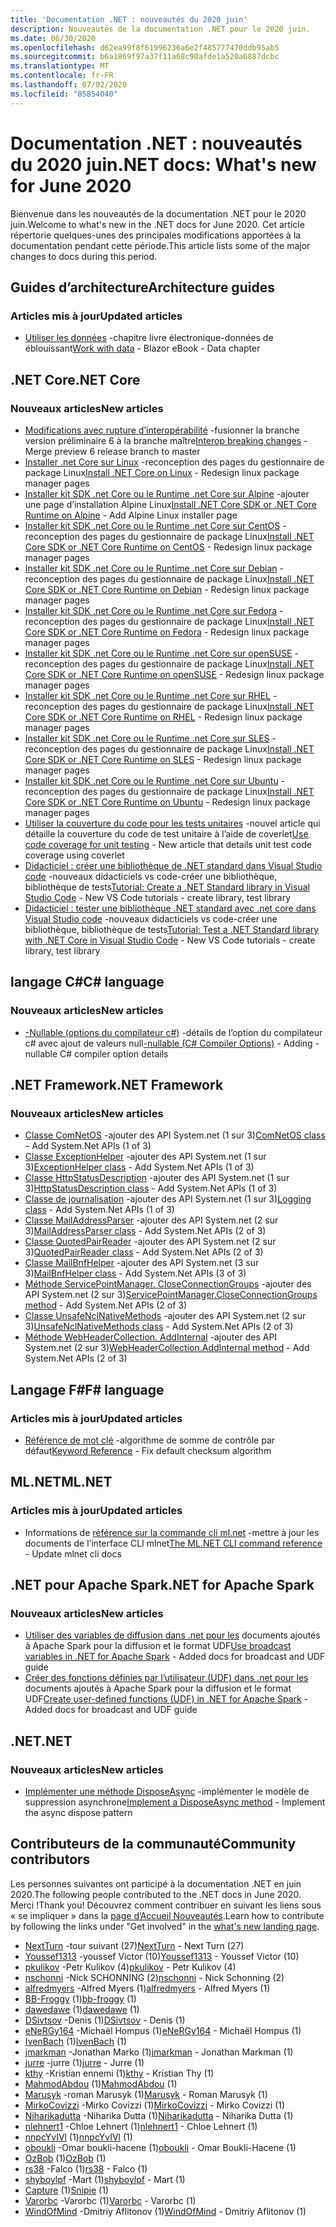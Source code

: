 ```yaml
---
title: 'Documentation .NET : nouveautés du 2020 juin'
description: Nouveautés de la documentation .NET pour le 2020 juin.
ms.date: 06/30/2020
ms.openlocfilehash: d62ea99f8f61996236a6e2f485777470ddb95ab5
ms.sourcegitcommit: b6a1869f97a37f11a68c90afde1a520a6887dcbc
ms.translationtype: MT
ms.contentlocale: fr-FR
ms.lasthandoff: 07/02/2020
ms.locfileid: "85854040"
---
```

# <a name="net-docs-whats-new-for-june-2020"></a><span data-ttu-id="d6449-103">Documentation .NET : nouveautés du 2020 juin</span><span class="sxs-lookup"><span data-stu-id="d6449-103">.NET docs: What's new for June 2020</span></span>

<span data-ttu-id="d6449-104">Bienvenue dans les nouveautés de la documentation .NET pour le 2020 juin.</span><span class="sxs-lookup"><span data-stu-id="d6449-104">Welcome to what's new in the .NET docs for June 2020.</span></span> <span data-ttu-id="d6449-105">Cet article répertorie quelques-unes des principales modifications apportées à la documentation pendant cette période.</span><span class="sxs-lookup"><span data-stu-id="d6449-105">This article lists some of the major changes to docs during this period.</span></span>

## <a name="architecture-guides"></a><span data-ttu-id="d6449-106">Guides d’architecture</span><span class="sxs-lookup"><span data-stu-id="d6449-106">Architecture guides</span></span>

### <a name="updated-articles"></a><span data-ttu-id="d6449-107">Articles mis à jour</span><span class="sxs-lookup"><span data-stu-id="d6449-107">Updated articles</span></span>

- <span data-ttu-id="d6449-108">[Utiliser les données](/dotnet/architecture/blazor-for-web-forms-developers/data) -chapitre livre électronique-données de éblouissant</span><span class="sxs-lookup"><span data-stu-id="d6449-108">[Work with data](/dotnet/architecture/blazor-for-web-forms-developers/data) - Blazor eBook - Data chapter</span></span>

## <a name="net-core"></a><span data-ttu-id="d6449-109">.NET Core</span><span class="sxs-lookup"><span data-stu-id="d6449-109">.NET Core</span></span>

### <a name="new-articles"></a><span data-ttu-id="d6449-110">Nouveaux articles</span><span class="sxs-lookup"><span data-stu-id="d6449-110">New articles</span></span>

- <span data-ttu-id="d6449-111">[Modifications avec rupture d’interopérabilité](/dotnet/core/compatibility/interop) -fusionner la branche version préliminaire 6 à la branche maître</span><span class="sxs-lookup"><span data-stu-id="d6449-111">[Interop breaking changes](/dotnet/core/compatibility/interop) - Merge preview 6 release branch to master</span></span>
- <span data-ttu-id="d6449-112">[Installer .net Core sur Linux](/dotnet/core/install/linux) -reconception des pages du gestionnaire de package Linux</span><span class="sxs-lookup"><span data-stu-id="d6449-112">[Install .NET Core on Linux](/dotnet/core/install/linux) - Redesign linux package manager pages</span></span>
- <span data-ttu-id="d6449-113">[Installer kit SDK .net Core ou le Runtime .net Core sur Alpine](/dotnet/core/install/linux-alpine) -ajouter une page d’installation Alpine Linux</span><span class="sxs-lookup"><span data-stu-id="d6449-113">[Install .NET Core SDK or .NET Core Runtime on Alpine](/dotnet/core/install/linux-alpine) - Add Alpine Linux installer page</span></span>
- <span data-ttu-id="d6449-114">[Installer kit SDK .net Core ou le Runtime .net Core sur CentOS](/dotnet/core/install/linux-centos) -reconception des pages du gestionnaire de package Linux</span><span class="sxs-lookup"><span data-stu-id="d6449-114">[Install .NET Core SDK or .NET Core Runtime on CentOS](/dotnet/core/install/linux-centos) - Redesign linux package manager pages</span></span>
- <span data-ttu-id="d6449-115">[Installer kit SDK .net Core ou le Runtime .net Core sur Debian](/dotnet/core/install/linux-debian) -reconception des pages du gestionnaire de package Linux</span><span class="sxs-lookup"><span data-stu-id="d6449-115">[Install .NET Core SDK or .NET Core Runtime on Debian](/dotnet/core/install/linux-debian) - Redesign linux package manager pages</span></span>
- <span data-ttu-id="d6449-116">[Installer kit SDK .net Core ou le Runtime .net Core sur Fedora](/dotnet/core/install/linux-fedora) -reconception des pages du gestionnaire de package Linux</span><span class="sxs-lookup"><span data-stu-id="d6449-116">[Install .NET Core SDK or .NET Core Runtime on Fedora](/dotnet/core/install/linux-fedora) - Redesign linux package manager pages</span></span>
- <span data-ttu-id="d6449-117">[Installer kit SDK .net Core ou le Runtime .net Core sur openSUSE](/dotnet/core/install/linux-opensuse) -reconception des pages du gestionnaire de package Linux</span><span class="sxs-lookup"><span data-stu-id="d6449-117">[Install .NET Core SDK or .NET Core Runtime on openSUSE](/dotnet/core/install/linux-opensuse) - Redesign linux package manager pages</span></span>
- <span data-ttu-id="d6449-118">[Installer kit SDK .net Core ou le Runtime .net Core sur RHEL](/dotnet/core/install/linux-rhel) -reconception des pages du gestionnaire de package Linux</span><span class="sxs-lookup"><span data-stu-id="d6449-118">[Install .NET Core SDK or .NET Core Runtime on RHEL](/dotnet/core/install/linux-rhel) - Redesign linux package manager pages</span></span>
- <span data-ttu-id="d6449-119">[Installer kit SDK .net Core ou le Runtime .net Core sur SLES](/dotnet/core/install/linux-sles) -reconception des pages du gestionnaire de package Linux</span><span class="sxs-lookup"><span data-stu-id="d6449-119">[Install .NET Core SDK or .NET Core Runtime on SLES](/dotnet/core/install/linux-sles) - Redesign linux package manager pages</span></span>
- <span data-ttu-id="d6449-120">[Installer kit SDK .net Core ou le Runtime .net Core sur Ubuntu](/dotnet/core/install/linux-ubuntu) -reconception des pages du gestionnaire de package Linux</span><span class="sxs-lookup"><span data-stu-id="d6449-120">[Install .NET Core SDK or .NET Core Runtime on Ubuntu](/dotnet/core/install/linux-ubuntu) - Redesign linux package manager pages</span></span>
- <span data-ttu-id="d6449-121">[Utiliser la couverture du code pour les tests unitaires](/dotnet/core/testing/unit-testing-code-coverage) -nouvel article qui détaille la couverture du code de test unitaire à l’aide de coverlet</span><span class="sxs-lookup"><span data-stu-id="d6449-121">[Use code coverage for unit testing](/dotnet/core/testing/unit-testing-code-coverage) - New article that details unit test code coverage using coverlet</span></span>
- <span data-ttu-id="d6449-122">[Didacticiel : créer une bibliothèque de .NET standard dans Visual Studio code](/dotnet/core/tutorials/library-with-visual-studio-code) -nouveaux didacticiels vs code-créer une bibliothèque, bibliothèque de tests</span><span class="sxs-lookup"><span data-stu-id="d6449-122">[Tutorial: Create a .NET Standard library in Visual Studio Code](/dotnet/core/tutorials/library-with-visual-studio-code) - New VS Code tutorials - create library, test library</span></span>
- <span data-ttu-id="d6449-123">[Didacticiel : tester une bibliothèque .NET standard avec .net core dans Visual Studio code](/dotnet/core/tutorials/testing-library-with-visual-studio-code) -nouveaux didacticiels vs code-créer une bibliothèque, bibliothèque de tests</span><span class="sxs-lookup"><span data-stu-id="d6449-123">[Tutorial: Test a .NET Standard library with .NET Core in Visual Studio Code](/dotnet/core/tutorials/testing-library-with-visual-studio-code) - New VS Code tutorials - create library, test library</span></span>

## <a name="c-language"></a><span data-ttu-id="d6449-124">langage C#</span><span class="sxs-lookup"><span data-stu-id="d6449-124">C# language</span></span>

### <a name="new-articles"></a><span data-ttu-id="d6449-125">Nouveaux articles</span><span class="sxs-lookup"><span data-stu-id="d6449-125">New articles</span></span>

- <span data-ttu-id="d6449-126">[-Nullable (options du compilateur c#)](/dotnet/csharp/language-reference/compiler-options/nullable-compiler-option) -détails de l’option du compilateur c# avec ajout de valeurs null</span><span class="sxs-lookup"><span data-stu-id="d6449-126">[-nullable (C# Compiler Options)](/dotnet/csharp/language-reference/compiler-options/nullable-compiler-option) - Adding -nullable C# compiler option details</span></span>

## <a name="net-framework"></a><span data-ttu-id="d6449-127">.NET Framework</span><span class="sxs-lookup"><span data-stu-id="d6449-127">.NET Framework</span></span>

### <a name="new-articles"></a><span data-ttu-id="d6449-128">Nouveaux articles</span><span class="sxs-lookup"><span data-stu-id="d6449-128">New articles</span></span>

- <span data-ttu-id="d6449-129">[Classe ComNetOS](/dotnet/framework/additional-apis/system.net.comnetos) -ajouter des API System.net (1 sur 3)</span><span class="sxs-lookup"><span data-stu-id="d6449-129">[ComNetOS class](/dotnet/framework/additional-apis/system.net.comnetos) - Add System.Net APIs (1 of 3)</span></span>
- <span data-ttu-id="d6449-130">[Classe ExceptionHelper](/dotnet/framework/additional-apis/system.net.exceptionhelper) -ajouter des API System.net (1 sur 3)</span><span class="sxs-lookup"><span data-stu-id="d6449-130">[ExceptionHelper class](/dotnet/framework/additional-apis/system.net.exceptionhelper) - Add System.Net APIs (1 of 3)</span></span>
- <span data-ttu-id="d6449-131">[Classe HttpStatusDescription](/dotnet/framework/additional-apis/system.net.httpstatusdescription) -ajouter des API System.net (1 sur 3)</span><span class="sxs-lookup"><span data-stu-id="d6449-131">[HttpStatusDescription class](/dotnet/framework/additional-apis/system.net.httpstatusdescription) - Add System.Net APIs (1 of 3)</span></span>
- <span data-ttu-id="d6449-132">[Classe de journalisation](/dotnet/framework/additional-apis/system.net.logging) -ajouter des API System.net (1 sur 3)</span><span class="sxs-lookup"><span data-stu-id="d6449-132">[Logging class](/dotnet/framework/additional-apis/system.net.logging) - Add System.Net APIs (1 of 3)</span></span>
- <span data-ttu-id="d6449-133">[Classe MailAddressParser](/dotnet/framework/additional-apis/system.net.mail.mailaddressparser) -ajouter des API System.net (2 sur 3)</span><span class="sxs-lookup"><span data-stu-id="d6449-133">[MailAddressParser class](/dotnet/framework/additional-apis/system.net.mail.mailaddressparser) - Add System.Net APIs (2 of 3)</span></span>
- <span data-ttu-id="d6449-134">[Classe QuotedPairReader](/dotnet/framework/additional-apis/system.net.mail.quotedpairreader) -ajouter des API System.net (2 sur 3)</span><span class="sxs-lookup"><span data-stu-id="d6449-134">[QuotedPairReader class](/dotnet/framework/additional-apis/system.net.mail.quotedpairreader) - Add System.Net APIs (2 of 3)</span></span>
- <span data-ttu-id="d6449-135">[Classe MailBnfHelper](/dotnet/framework/additional-apis/system.net.mime.mailbnfhelper) -ajouter des API System.net (3 sur 3)</span><span class="sxs-lookup"><span data-stu-id="d6449-135">[MailBnfHelper class](/dotnet/framework/additional-apis/system.net.mime.mailbnfhelper) - Add System.Net APIs (3 of 3)</span></span>
- <span data-ttu-id="d6449-136">[Méthode ServicePointManager. CloseConnectionGroups](/dotnet/framework/additional-apis/system.net.servicepointmanager.closeconnectiongroups) -ajouter des API System.net (2 sur 3)</span><span class="sxs-lookup"><span data-stu-id="d6449-136">[ServicePointManager.CloseConnectionGroups method](/dotnet/framework/additional-apis/system.net.servicepointmanager.closeconnectiongroups) - Add System.Net APIs (2 of 3)</span></span>
- <span data-ttu-id="d6449-137">[Classe UnsafeNclNativeMethods](/dotnet/framework/additional-apis/system.net.unsafenclnativemethods) -ajouter des API System.net (2 sur 3)</span><span class="sxs-lookup"><span data-stu-id="d6449-137">[UnsafeNclNativeMethods class](/dotnet/framework/additional-apis/system.net.unsafenclnativemethods) - Add System.Net APIs (2 of 3)</span></span>
- <span data-ttu-id="d6449-138">[Méthode WebHeaderCollection. AddInternal](/dotnet/framework/additional-apis/system.net.webheadercollection.addinternal) -ajouter des API System.net (2 sur 3)</span><span class="sxs-lookup"><span data-stu-id="d6449-138">[WebHeaderCollection.AddInternal method](/dotnet/framework/additional-apis/system.net.webheadercollection.addinternal) - Add System.Net APIs (2 of 3)</span></span>

## <a name="f-language"></a><span data-ttu-id="d6449-139">Langage F#</span><span class="sxs-lookup"><span data-stu-id="d6449-139">F# language</span></span>

### <a name="updated-articles"></a><span data-ttu-id="d6449-140">Articles mis à jour</span><span class="sxs-lookup"><span data-stu-id="d6449-140">Updated articles</span></span>

- <span data-ttu-id="d6449-141">[Référence de mot clé](/dotnet/fsharp/language-reference/keyword-reference) -algorithme de somme de contrôle par défaut</span><span class="sxs-lookup"><span data-stu-id="d6449-141">[Keyword Reference](/dotnet/fsharp/language-reference/keyword-reference) - Fix default checksum algorithm</span></span>

## <a name="mlnet"></a><span data-ttu-id="d6449-142">ML.NET</span><span class="sxs-lookup"><span data-stu-id="d6449-142">ML.NET</span></span>

### <a name="updated-articles"></a><span data-ttu-id="d6449-143">Articles mis à jour</span><span class="sxs-lookup"><span data-stu-id="d6449-143">Updated articles</span></span>

- <span data-ttu-id="d6449-144">Informations de [référence sur la commande cli ml.net](/dotnet/machine-learning/reference/ml-net-cli-reference) -mettre à jour les documents de l’interface CLI mlnet</span><span class="sxs-lookup"><span data-stu-id="d6449-144">[The ML.NET CLI command reference](/dotnet/machine-learning/reference/ml-net-cli-reference) - Update mlnet cli docs</span></span>

## <a name="net-for-apache-spark"></a><span data-ttu-id="d6449-145">.NET pour Apache Spark</span><span class="sxs-lookup"><span data-stu-id="d6449-145">.NET for Apache Spark</span></span>

### <a name="new-articles"></a><span data-ttu-id="d6449-146">Nouveaux articles</span><span class="sxs-lookup"><span data-stu-id="d6449-146">New articles</span></span>

- <span data-ttu-id="d6449-147">[Utiliser des variables de diffusion dans .net pour les](/dotnet/spark/how-to-guides/broadcast-guide) documents ajoutés à Apache Spark pour la diffusion et le format UDF</span><span class="sxs-lookup"><span data-stu-id="d6449-147">[Use broadcast variables in .NET for Apache Spark](/dotnet/spark/how-to-guides/broadcast-guide) - Added docs for broadcast and UDF guide</span></span>
- <span data-ttu-id="d6449-148">[Créer des fonctions définies par l’utilisateur (UDF) dans .net pour les](/dotnet/spark/how-to-guides/udf-guide) documents ajoutés à Apache Spark pour la diffusion et le format UDF</span><span class="sxs-lookup"><span data-stu-id="d6449-148">[Create user-defined functions (UDF) in .NET for Apache Spark](/dotnet/spark/how-to-guides/udf-guide) - Added docs for broadcast and UDF guide</span></span>

## <a name="net"></a><span data-ttu-id="d6449-149">.NET</span><span class="sxs-lookup"><span data-stu-id="d6449-149">.NET</span></span>

### <a name="new-articles"></a><span data-ttu-id="d6449-150">Nouveaux articles</span><span class="sxs-lookup"><span data-stu-id="d6449-150">New articles</span></span>

- <span data-ttu-id="d6449-151">[Implémenter une méthode DisposeAsync](/dotnet/standard/garbage-collection/implementing-disposeasync) -implémenter le modèle de suppression asynchrone</span><span class="sxs-lookup"><span data-stu-id="d6449-151">[Implement a DisposeAsync method](/dotnet/standard/garbage-collection/implementing-disposeasync) - Implement the async dispose pattern</span></span>

## <a name="community-contributors"></a><span data-ttu-id="d6449-152">Contributeurs de la communauté</span><span class="sxs-lookup"><span data-stu-id="d6449-152">Community contributors</span></span>

<span data-ttu-id="d6449-153">Les personnes suivantes ont participé à la documentation .NET en juin 2020.</span><span class="sxs-lookup"><span data-stu-id="d6449-153">The following people contributed to the .NET docs in June 2020.</span></span> <span data-ttu-id="d6449-154">Merci !</span><span class="sxs-lookup"><span data-stu-id="d6449-154">Thank you!</span></span> <span data-ttu-id="d6449-155">Découvrez comment contribuer en suivant les liens sous « se impliquer » dans la [page d’Accueil Nouveautés](index.yml).</span><span class="sxs-lookup"><span data-stu-id="d6449-155">Learn how to contribute by following the links under "Get involved" in the [what's new landing page](index.yml).</span></span>

- <span data-ttu-id="d6449-156">[NextTurn](https://github.com/NextTurn) -tour suivant (27)</span><span class="sxs-lookup"><span data-stu-id="d6449-156">[NextTurn](https://github.com/NextTurn) - Next Turn (27)</span></span>
- <span data-ttu-id="d6449-157">[Youssef1313](https://github.com/Youssef1313) -youssef Victor (10)</span><span class="sxs-lookup"><span data-stu-id="d6449-157">[Youssef1313](https://github.com/Youssef1313) - Youssef Victor (10)</span></span>
- <span data-ttu-id="d6449-158">[pkulikov](https://github.com/pkulikov) -Petr Kulikov (4)</span><span class="sxs-lookup"><span data-stu-id="d6449-158">[pkulikov](https://github.com/pkulikov) - Petr Kulikov (4)</span></span>
- <span data-ttu-id="d6449-159">[nschonni](https://github.com/nschonni) -Nick SCHONNING (2)</span><span class="sxs-lookup"><span data-stu-id="d6449-159">[nschonni](https://github.com/nschonni) - Nick Schonning (2)</span></span>
- <span data-ttu-id="d6449-160">[alfredmyers](https://github.com/alfredmyers) -Alfred Myers (1)</span><span class="sxs-lookup"><span data-stu-id="d6449-160">[alfredmyers](https://github.com/alfredmyers) - Alfred Myers (1)</span></span>
- <span data-ttu-id="d6449-161">[BB-Froggy](https://github.com/bb-froggy) (1)</span><span class="sxs-lookup"><span data-stu-id="d6449-161">[bb-froggy](https://github.com/bb-froggy) (1)</span></span>
- <span data-ttu-id="d6449-162">[dawedawe](https://github.com/dawedawe) (1)</span><span class="sxs-lookup"><span data-stu-id="d6449-162">[dawedawe](https://github.com/dawedawe) (1)</span></span>
- <span data-ttu-id="d6449-163">[DSivtsov](https://github.com/DSivtsov) -Denis (1)</span><span class="sxs-lookup"><span data-stu-id="d6449-163">[DSivtsov](https://github.com/DSivtsov) - Denis (1)</span></span>
- <span data-ttu-id="d6449-164">[eNeRGy164](https://github.com/eNeRGy164) -Michaël Hompus (1)</span><span class="sxs-lookup"><span data-stu-id="d6449-164">[eNeRGy164](https://github.com/eNeRGy164) - Michaël Hompus (1)</span></span>
- <span data-ttu-id="d6449-165">[IvenBach](https://github.com/IvenBach) (1)</span><span class="sxs-lookup"><span data-stu-id="d6449-165">[IvenBach](https://github.com/IvenBach) (1)</span></span>
- <span data-ttu-id="d6449-166">[jmarkman](https://github.com/jmarkman) -Jonathan Marko (1)</span><span class="sxs-lookup"><span data-stu-id="d6449-166">[jmarkman](https://github.com/jmarkman) - Jonathan Markman (1)</span></span>
- <span data-ttu-id="d6449-167">[jurre](https://github.com/jurre) -jurre (1)</span><span class="sxs-lookup"><span data-stu-id="d6449-167">[jurre](https://github.com/jurre) - Jurre (1)</span></span>
- <span data-ttu-id="d6449-168">[kthy](https://github.com/kthy) -Kristian ennemi (1)</span><span class="sxs-lookup"><span data-stu-id="d6449-168">[kthy](https://github.com/kthy) - Kristian Thy (1)</span></span>
- <span data-ttu-id="d6449-169">[MahmodAbdou](https://github.com/MahmodAbdou) (1)</span><span class="sxs-lookup"><span data-stu-id="d6449-169">[MahmodAbdou](https://github.com/MahmodAbdou) (1)</span></span>
- <span data-ttu-id="d6449-170">[Marusyk](https://github.com/Marusyk) -roman Marusyk (1)</span><span class="sxs-lookup"><span data-stu-id="d6449-170">[Marusyk](https://github.com/Marusyk) - Roman Marusyk (1)</span></span>
- <span data-ttu-id="d6449-171">[MirkoCovizzi](https://github.com/MirkoCovizzi) -Mirko Covizzi (1)</span><span class="sxs-lookup"><span data-stu-id="d6449-171">[MirkoCovizzi](https://github.com/MirkoCovizzi) - Mirko Covizzi (1)</span></span>
- <span data-ttu-id="d6449-172">[Niharikadutta](https://github.com/Niharikadutta) -Niharika Dutta (1)</span><span class="sxs-lookup"><span data-stu-id="d6449-172">[Niharikadutta](https://github.com/Niharikadutta) - Niharika Dutta (1)</span></span>
- <span data-ttu-id="d6449-173">[nlehnert1](https://github.com/nlehnert1) -Chloe Lehnert (1)</span><span class="sxs-lookup"><span data-stu-id="d6449-173">[nlehnert1](https://github.com/nlehnert1) - Chloe Lehnert (1)</span></span>
- <span data-ttu-id="d6449-174">[nnpcYvIVl](https://github.com/nnpcYvIVl) (1)</span><span class="sxs-lookup"><span data-stu-id="d6449-174">[nnpcYvIVl](https://github.com/nnpcYvIVl) (1)</span></span>
- <span data-ttu-id="d6449-175">[oboukli](https://github.com/oboukli) -Omar boukli-hacene (1)</span><span class="sxs-lookup"><span data-stu-id="d6449-175">[oboukli](https://github.com/oboukli) - Omar Boukli-Hacene (1)</span></span>
- <span data-ttu-id="d6449-176">[OzBob](https://github.com/OzBob) (1)</span><span class="sxs-lookup"><span data-stu-id="d6449-176">[OzBob](https://github.com/OzBob) (1)</span></span>
- <span data-ttu-id="d6449-177">[rs38](https://github.com/rs38) -Falco (1)</span><span class="sxs-lookup"><span data-stu-id="d6449-177">[rs38](https://github.com/rs38) - Falco (1)</span></span>
- <span data-ttu-id="d6449-178">[shyboylpf](https://github.com/shyboylpf) -Mart (1)</span><span class="sxs-lookup"><span data-stu-id="d6449-178">[shyboylpf](https://github.com/shyboylpf) - Mart (1)</span></span>
- <span data-ttu-id="d6449-179">[Capture](https://github.com/Snipie) (1)</span><span class="sxs-lookup"><span data-stu-id="d6449-179">[Snipie](https://github.com/Snipie) (1)</span></span>
- <span data-ttu-id="d6449-180">[Varorbc](https://github.com/Varorbc) -Varorbc (1)</span><span class="sxs-lookup"><span data-stu-id="d6449-180">[Varorbc](https://github.com/Varorbc) - Varorbc (1)</span></span>
- <span data-ttu-id="d6449-181">[WindOfMind](https://github.com/WindOfMind) -Dmitriy Aflitonov (1)</span><span class="sxs-lookup"><span data-stu-id="d6449-181">[WindOfMind](https://github.com/WindOfMind) - Dmitriy Aflitonov (1)</span></span>
